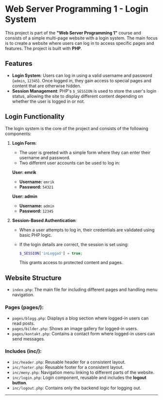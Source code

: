 # Web Server Programming 1 - Login System

This project is part of the **"Web Server Programming 1"** course and consists of a simple multi-page website with a login system.
The main focus is to create a website where users can log in to access specific pages and features. The project is built with **PHP**.

## Features

* **Login System**: Users can log in using a valid username and password (`admin`, `12345`). Once logged in, they gain access to special pages and content that are otherwise hidden.
* **Session Management**: PHP's `$_SESSION` is used to store the user's login status, allowing the site to display different content depending on whether the user is logged in or not.

## Login Functionality

The login system is the core of the project and consists of the following components:

1. **Login Form**:

   * The user is greeted with a simple form where they can enter their username and password.
   * Two different user accounts can be used to log in:

   **User: emrik**

   * **Username:** `emrik`
   * **Password:** `54321`

   **User: admin**

   * **Username:** `admin`
   * **Password:** `12345`

2. **Session-Based Authentication**:

   * When a user attempts to log in, their credentials are validated using basic PHP logic.
   * If the login details are correct, the session is set using:

     ```php
     $_SESSION['inLoggad'] = true;
     ```

     This grants access to protected content and pages.

## Website Structure

* `index.php`: The main file for including different pages and handling menu navigation.

### **Pages (pages/)**:

* `pages/blogg.php`: Displays a blog section where logged-in users can read posts.
* `pages/bilder.php`: Shows an image gallery for logged-in users.
* `pages/kontakt.php`: Contains a contact form where logged-in users can send messages.

### **Includes (inc/)**:

* `inc/header.php`: Reusable header for a consistent layout.
* `inc/footer.php`: Reusable footer for a consistent layout.
* `inc/meny.php`: Navigation menu linking to different parts of the website.
* `inc/login.php`: Login component, reusable and includes the **logout button**.
* `inc/logout.php`: Contains only the backend logic for logging out.

---
